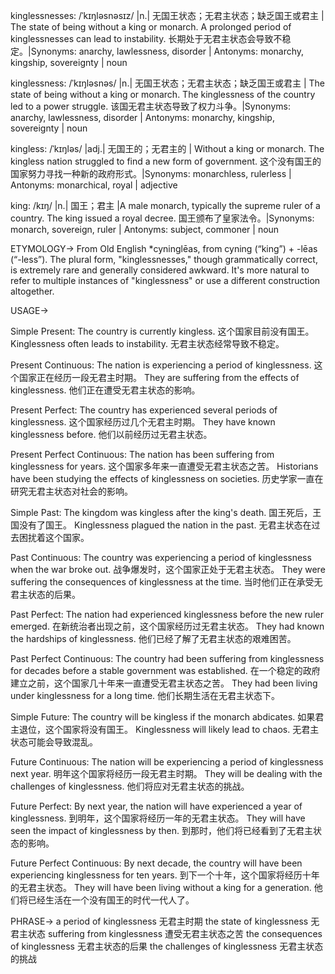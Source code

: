kinglessnesses: /ˈkɪŋləsnəsɪz/
|n.| 无国王状态；无君主状态；缺乏国王或君主 | The state of being without a king or monarch.  A prolonged period of kinglessnesses can lead to instability. 长期处于无君主状态会导致不稳定。|Synonyms: anarchy, lawlessness, disorder | Antonyms: monarchy, kingship, sovereignty | noun

kinglessness: /ˈkɪŋləsnəs/
|n.| 无国王状态；无君主状态；缺乏国王或君主 | The state of being without a king or monarch.  The kinglessness of the country led to a power struggle. 该国无君主状态导致了权力斗争。|Synonyms: anarchy, lawlessness, disorder | Antonyms: monarchy, kingship, sovereignty | noun

kingless: /ˈkɪŋləs/
|adj.| 无国王的；无君主的 | Without a king or monarch.  The kingless nation struggled to find a new form of government.  这个没有国王的国家努力寻找一种新的政府形式。|Synonyms: monarchless, rulerless | Antonyms: monarchical, royal | adjective

king: /kɪŋ/
|n.| 国王；君主 |A male monarch, typically the supreme ruler of a country. The king issued a royal decree. 国王颁布了皇家法令。|Synonyms: monarch, sovereign, ruler | Antonyms: subject, commoner | noun


ETYMOLOGY->
From Old English *cyninglēas, from cyning (“king”) +‎ -lēas (“-less”).  The plural form, "kinglessnesses," though grammatically correct, is extremely rare and generally considered awkward.  It's more natural to refer to multiple instances of "kinglessness" or use a different construction altogether.

USAGE->

Simple Present:
The country is currently kingless.  这个国家目前没有国王。
Kinglessness often leads to instability. 无君主状态经常导致不稳定。

Present Continuous:
The nation is experiencing a period of kinglessness.  这个国家正在经历一段无君主时期。
They are suffering from the effects of kinglessness. 他们正在遭受无君主状态的影响。

Present Perfect:
The country has experienced several periods of kinglessness.  这个国家经历过几个无君主时期。
They have known kinglessness before. 他们以前经历过无君主状态。


Present Perfect Continuous:
The nation has been suffering from kinglessness for years.  这个国家多年来一直遭受无君主状态之苦。
Historians have been studying the effects of kinglessness on societies. 历史学家一直在研究无君主状态对社会的影响。

Simple Past:
The kingdom was kingless after the king's death.  国王死后，王国没有了国王。
Kinglessness plagued the nation in the past. 无君主状态在过去困扰着这个国家。

Past Continuous:
The country was experiencing a period of kinglessness when the war broke out.  战争爆发时，这个国家正处于无君主状态。
They were suffering the consequences of kinglessness at the time. 当时他们正在承受无君主状态的后果。

Past Perfect:
The nation had experienced kinglessness before the new ruler emerged.  在新统治者出现之前，这个国家经历过无君主状态。
They had known the hardships of kinglessness.  他们已经了解了无君主状态的艰难困苦。


Past Perfect Continuous:
The country had been suffering from kinglessness for decades before a stable government was established.  在一个稳定的政府建立之前，这个国家几十年来一直遭受无君主状态之苦。
They had been living under kinglessness for a long time. 他们长期生活在无君主状态下。


Simple Future:
The country will be kingless if the monarch abdicates.  如果君主退位，这个国家将没有国王。
Kinglessness will likely lead to chaos. 无君主状态可能会导致混乱。


Future Continuous:
The nation will be experiencing a period of kinglessness next year.  明年这个国家将经历一段无君主时期。
They will be dealing with the challenges of kinglessness. 他们将应对无君主状态的挑战。

Future Perfect:
By next year, the nation will have experienced a year of kinglessness.  到明年，这个国家将经历一年的无君主状态。
They will have seen the impact of kinglessness by then. 到那时，他们将已经看到了无君主状态的影响。


Future Perfect Continuous:
By next decade, the country will have been experiencing kinglessness for ten years.  到下一个十年，这个国家将经历十年的无君主状态。
They will have been living without a king for a generation. 他们将已经生活在一个没有国王的时代一代人了。



PHRASE->
a period of kinglessness 无君主时期
the state of kinglessness 无君主状态
suffering from kinglessness 遭受无君主状态之苦
the consequences of kinglessness 无君主状态的后果
the challenges of kinglessness 无君主状态的挑战
